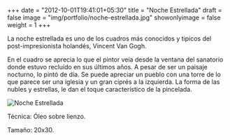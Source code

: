 +++
date = "2012-10-01T19:41:01+05:30"
title = "Noche Estrellada"
draft = false
image = "img/portfolio/noche-estrellada.jpg"
showonlyimage = false
weight = 1
+++

La noche estrellada es uno de los cuadros más conocidos y tipicos del post-impresionista holandés, Vincent Van Gogh.
<!--more-->

En el cuadro se aprecia lo que el pintor veía desde la ventana del sanatorio donde estuvo recluído en sus últimos años. A pesar de ser un paisaje nocturno, lo pintó de día. Se puede apreciar un pueblo con una torre de lo que parece ser una iglesia y un gran ciprés a la izquierda. La forma de las nubles y estrellas,  le dan el toque característico de la pincelada.

![Noche Estrellada](/img/portfolio/noche-estrellada.jpg)

Técnica: Óleo sobre lienzo.

Tamaño: 20x30.
